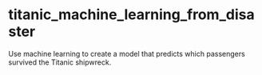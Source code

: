 # titanic_machine_learning_from_disaster
Use machine learning to create a model that predicts which passengers survived the Titanic shipwreck.
